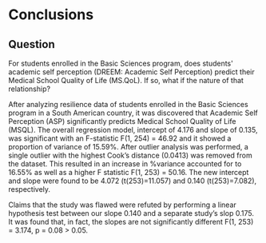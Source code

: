 # Conclusions

## Question
For students enrolled in the Basic Sciences program, does students'
academic self perception (DREEM: Academic Self Perception) predict their
Medical School Quality of Life (MS.QoL). If so, what if the nature of that relationship?


After analyzing resilience data of students enrolled in the Basic Sciences program in a South American country,
it was discovered that Academic Self Perception (ASP) significantly predicts Medical School Quality of Life (MSQL).
The overall regression model, intercept of 4.176 and slope of 0.135, was significant with an
F-statistic F(1, 254) = 46.92 and it showed a proportion of variance of 15.59%.
After outlier analysis was performed, a single outlier with the highest Cook’s distance (0.0413) was removed from the
dataset. This resulted in an increase in %variance accounted for to 16.55% as well as a higher F statistic F(1, 253) = 50.16.
The new intercept and slope were found to be 4.072 (t(253)=11.057) and 0.140 (t(253)=7.082), respectively.

Claims that the study was flawed were refuted by performing a linear hypothesis test between our
slope 0.140 and a separate study’s slop 0.175. It was found that, in fact, the slopes are not significantly
different F(1, 253) = 3.174, p = 0.08 > 0.05.

